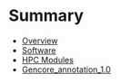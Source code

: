 # Summary

* [Overview](overview.md)
* [Software](software/software.md)
* [HPC Modules](environment/environments.md)
* [Gencore_annotation_1.0](environment/gencore_annotation_1.0.md)
